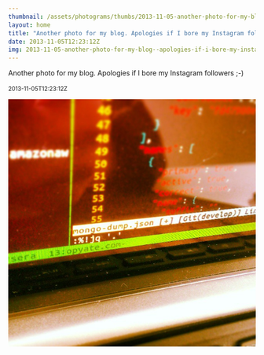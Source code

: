 ```yaml
---
thumbnail: /assets/photograms/thumbs/2013-11-05-another-photo-for-my-blog--apologies-if-i-bore-my-instagram-followers----.jpg
layout: home
title: "Another photo for my blog. Apologies if I bore my Instagram followers ;-)"
date: 2013-11-05T12:23:12Z
img: 2013-11-05-another-photo-for-my-blog--apologies-if-i-bore-my-instagram-followers----.jpg
---
```


Another photo for my blog. Apologies if I bore my Instagram followers ;-)

<small>2013-11-05T12:23:12Z</small>

![Another photo for my blog. Apologies if I bore my Instagram followers ;-)](/assets/photograms/original/2013-11-05-another-photo-for-my-blog--apologies-if-i-bore-my-instagram-followers----.jpg)
